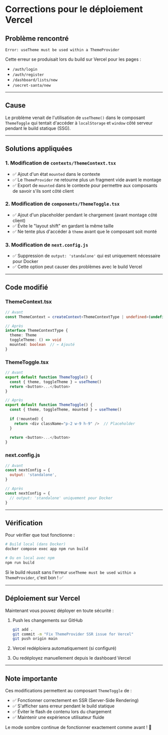 # Corrections pour le déploiement Vercel

## Problème rencontré
```
Error: useTheme must be used within a ThemeProvider
```

Cette erreur se produisait lors du build sur Vercel pour les pages :
- `/auth/login`
- `/auth/register`
- `/dashboard/lists/new`
- `/secret-santa/new`

---

## Cause
Le problème venait de l'utilisation de `useTheme()` dans le composant `ThemeToggle` qui tentait d'accéder à `localStorage` et `window` côté serveur pendant le build statique (SSG).

---

## Solutions appliquées

### 1. Modification de `contexts/ThemeContext.tsx`
- ✅ Ajout d'un état `mounted` dans le contexte
- ✅ Le `ThemeProvider` ne retourne plus un fragment vide avant le montage
- ✅ Export de `mounted` dans le contexte pour permettre aux composants de savoir s'ils sont côté client

### 2. Modification de `components/ThemeToggle.tsx`
- ✅ Ajout d'un placeholder pendant le chargement (avant montage côté client)
- ✅ Évite le "layout shift" en gardant la même taille
- ✅ Ne tente plus d'accéder à `theme` avant que le composant soit monté

### 3. Modification de `next.config.js`
- ✅ Suppression de `output: 'standalone'` qui est uniquement nécessaire pour Docker
- ✅ Cette option peut causer des problèmes avec le build Vercel

---

## Code modifié

### ThemeContext.tsx
```typescript
// Avant
const ThemeContext = createContext<ThemeContextType | undefined>(undefined)

// Après
interface ThemeContextType {
  theme: Theme
  toggleTheme: () => void
  mounted: boolean  // ← Ajouté
}
```

### ThemeToggle.tsx
```typescript
// Avant
export default function ThemeToggle() {
  const { theme, toggleTheme } = useTheme()
  return <button>...</button>
}

// Après
export default function ThemeToggle() {
  const { theme, toggleTheme, mounted } = useTheme()
  
  if (!mounted) {
    return <div className="p-2 w-9 h-9" />  // Placeholder
  }
  
  return <button>...</button>
}
```

### next.config.js
```javascript
// Avant
const nextConfig = {
  output: 'standalone',
}

// Après
const nextConfig = {
  // output: 'standalone' uniquement pour Docker
}
```

---

## Vérification

Pour vérifier que tout fonctionne :

```bash
# Build local (dans Docker)
docker compose exec app npm run build

# Ou en local avec npm
npm run build
```

Si le build réussit sans l'erreur `useTheme must be used within a ThemeProvider`, c'est bon ! ✅

---

## Déploiement sur Vercel

Maintenant vous pouvez déployer en toute sécurité :

1. Push les changements sur GitHub
   ```bash
   git add .
   git commit -m "Fix ThemeProvider SSR issue for Vercel"
   git push origin main
   ```

2. Vercel redéploiera automatiquement (si configuré)
3. Ou redéployez manuellement depuis le dashboard Vercel

---

## Note importante

Ces modifications permettent au composant `ThemeToggle` de :
- ✅ Fonctionner correctement en SSR (Server-Side Rendering)
- ✅ S'afficher sans erreur pendant le build statique
- ✅ Éviter le flash de contenu lors du chargement
- ✅ Maintenir une expérience utilisateur fluide

Le mode sombre continue de fonctionner exactement comme avant ! 🌙
